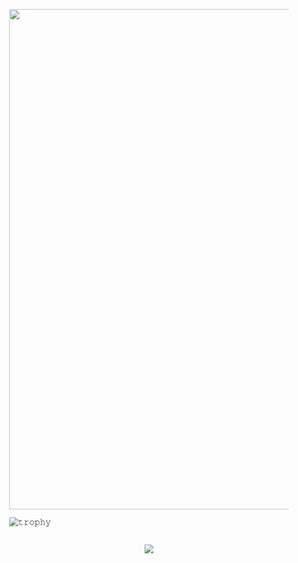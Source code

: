 <img src="https://i.giphy.com/media/v1.Y2lkPTc5MGI3NjExNjlqYzVka2l2c25yd3NwajhoOG1uZmpvaDJ2OTFuaWx2MGZtMXc2NSZlcD12MV9pbnRlcm5hbF9naWZfYnlfaWQmY3Q9Zw/coxQHKASG60HrHtvkt/giphy.gif" width="900"/>

<br/>


  ![𝚝𝚛𝚘𝚙𝚑𝚢](https://github-profile-trophy.vercel.app/?username=NIKKOGNG&column=10&margin-w=15&margin-h=15&no-bg=true&no-frame=true&theme=juicyfresh)

<p align="center">

<br/>
  
  <img align="center" src="https://github-readme-streak-stats.herokuapp.com/?user=NIKKOGNG&theme=dark&hide_border=true"/>
  
</p>
